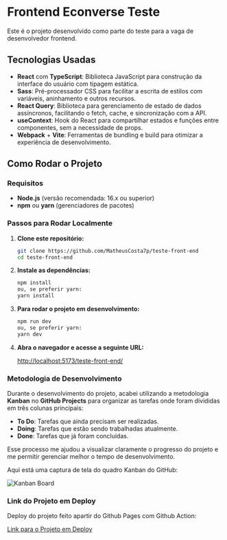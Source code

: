 # Frontend Econverse Teste

Este é o projeto desenvolvido como parte do teste para a vaga de desenvolvedor frontend.

## Tecnologias Usadas

- **React** com **TypeScript**: Biblioteca JavaScript para construção da interface do usuário com tipagem estática.
- **Sass**: Pré-processador CSS para facilitar a escrita de estilos com variáveis, aninhamento e outros recursos.
- **React Query**: Biblioteca para gerenciamento de estado de dados assíncronos, facilitando o fetch, cache, e sincronização com a API.
- **useContext**: Hook do React para compartilhar estados e funções entre componentes, sem a necessidade de props.
- **Webpack** + **Vite**: Ferramentas de bundling e build para otimizar a experiência de desenvolvimento.

## Como Rodar o Projeto

### Requisitos

- **Node.js** (versão recomendada: 16.x ou superior)
- **npm** ou **yarn** (gerenciadores de pacotes)

### Passos para Rodar Localmente

1. **Clone este repositório:**
   ```bash
   git clone https://github.com/MatheusCosta7p/teste-front-end
   cd teste-front-end
   ```

2. **Instale as dependências:**
    ```bash
    npm install
    ou, se preferir yarn:
    yarn install
    ```

3. **Para rodar o projeto em desenvolvimento:**
    ```bash
    npm run dev
    ou, se preferir yarn:
    yarn dev
    ```

4. **Abra o navegador e acesse a seguinte URL:**

   [http://localhost:5173/teste-front-end/](http://localhost:5173/teste-front-end/)



### Metodologia de Desenvolvimento

Durante o desenvolvimento do projeto, acabei utilizando a metodologia **Kanban** no **GitHub Projects** para organizar as tarefas onde foram divididas em três colunas principais:

- **To Do**: Tarefas que ainda precisam ser realizadas.
- **Doing**: Tarefas que estão sendo trabalhadas atualmente.
- **Done**: Tarefas que já foram concluídas.

Esse processo me ajudou a visualizar claramente o progresso do projeto e me permitir gerenciar melhor o tempo de desenvolvimento.

Aqui está uma captura de tela do quadro Kanban do GitHub:

![Kanban Board](https://github.com/user-attachments/assets/385d6efd-dcde-437a-a08b-352eacf49e97)

### Link do Projeto em Deploy

Deploy do projeto feito apartir do Github Pages com Github Action:

[Link para o Projeto em Deploy](https://matheuscosta7p.github.io/teste-front-end/)
